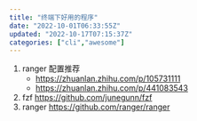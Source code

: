 ```yaml
---
title: "终端下好用的程序"
date: "2022-10-01T06:33:55Z"
updated: "2022-10-17T07:15:37Z"
categories: ["cli","awesome"]
---
```

1. ranger 配置推荐
	- https://zhuanlan.zhihu.com/p/105731111
	- https://zhuanlan.zhihu.com/p/441083543
2. fzf https://github.com/junegunn/fzf
3. ranger https://github.com/ranger/ranger